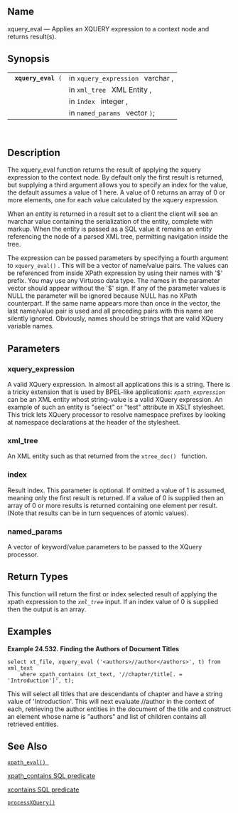 <div id="fn_xquery_eval" class="refentry">

<div class="titlepage">

</div>

<div class="refnamediv">

## Name

xquery_eval — Applies an XQUERY expression to a context node and returns
result(s).

</div>

<div class="refsynopsisdiv">

## Synopsis

<div id="fsyn_xquery_eval" class="funcsynopsis">

|                          |                                   |
|--------------------------|-----------------------------------|
| ` `**`xquery_eval`**` (` | in `xquery_expression ` varchar , |
|                          | in `xml_tree ` XML Entity ,       |
|                          | in `index ` integer ,             |
|                          | in `named_params ` vector `)`;    |

<div class="funcprototype-spacer">

 

</div>

</div>

</div>

<div id="desc_79" class="refsect1">

## Description

The xquery_eval function returns the result of applying the xquery
expression to the context node. By default only the first result is
returned, but supplying a third argument allows you to specify an index
for the value, the default assumes a value of 1 here. A value of 0
returns an array of 0 or more elements, one for each value calculated by
the xquery expression.

When an entity is returned in a result set to a client the client will
see an nvarchar value containing the serialization of the entity,
complete with markup. When the entity is passed as a SQL value it
remains an entity referencing the node of a parsed XML tree, permitting
navigation inside the tree.

The expression can be passed parameters by specifying a fourth argument
to `xquery_eval()` . This will be a vector of name/value pairs. The
values can be referenced from inside XPath expression by using their
names with '\$' prefix. You may use any Virtuoso data type. The names in
the parameter vector should appear without the '\$' sign. If any of the
parameter values is NULL the parameter will be ignored because NULL has
no XPath counterpart. If the same name appears more than once in the
vector, the last name/value pair is used and all preceding pairs with
this name are silently ignored. Obviously, names should be strings that
are valid XQuery variable names.

</div>

<div id="params_42" class="refsect1">

## Parameters

<div id="id124541" class="refsect2">

### xquery_expression

A valid XQuery expression. In almost all applications this is a string.
There is a tricky extension that is used by BPEL-like applications:
*`xpath_expression`* can be an XML entity whost string-value is a valid
XQuery expression. An example of such an entity is "select" or "test"
attribute in XSLT stylesheet. This trick lets XQuery processor to
resolve namespace prefixes by looking at namespace declarations at the
header of the stylesheet.

</div>

<div id="id124545" class="refsect2">

### xml_tree

An XML entity such as that returned from the `xtree_doc() ` function.

</div>

<div id="id124549" class="refsect2">

### index

Result index. This parameter is optional. If omitted a value of 1 is
assumed, meaning only the first result is returned. If a value of 0 is
supplied then an array of 0 or more results is returned containing one
element per result. (Note that results can be in turn sequences of
atomic values).

</div>

<div id="id124552" class="refsect2">

### named_params

A vector of keyword/value parameters to be passed to the XQuery
processor.

</div>

</div>

<div id="ret_24" class="refsect1">

## Return Types

This function will return the first or index selected result of applying
the xpath expression to the *`xml_tree`* input. If an index value of 0
is supplied then the output is an array.

</div>

<div id="examples_27" class="refsect1">

## Examples

<div id="ex_xquery_eval" class="example">

**Example 24.532. Finding the Authors of Document Titles**

<div class="example-contents">

``` programlisting
select xt_file, xquery_eval ('<authors>//author</authors>', t) from xml_text
    where xpath_contains (xt_text, '//chapter/title[. = 'Introduction']', t);
```

This will select all titles that are descendants of chapter and have a
string value of 'Introduction'. This will next evaluate //author in the
context of each, retrieving the author entities in the document of the
title and construct an element whose name is "authors" and list of
children contains all retrieved entities.

</div>

</div>

  

</div>

<div id="seealso_49" class="refsect1">

## See Also

<a href="fn_xpath_eval.html" class="link" title="xpath_eval"><code
class="function">xpath_eval() </code></a>

<a href="queryingxmldata.html#xpathcontainssqlpred" class="link"
title="15.4.1. XPATH_CONTAINS SQL Predicate">xpath_contains SQL
predicate</a>

<a href="xcontainspredicate.html" class="link"
title="15.4.6. XCONTAINS predicate">xcontains SQL predicate</a>

<a href="xpf_processxquery.html" class="link"
title="processXQuery"><code class="function">processXQuery() </code></a>

</div>

</div>
